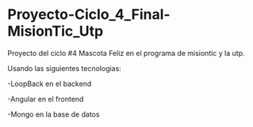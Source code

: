 # Proyecto-Ciclo_4_Final-MisionTic_Utp

Proyecto del ciclo #4 Mascota Feliz en el programa de misiontic y la utp.

Usando las siguientes tecnologias:

-LoopBack en el backend

-Angular en el frontend

-Mongo en la base de datos
